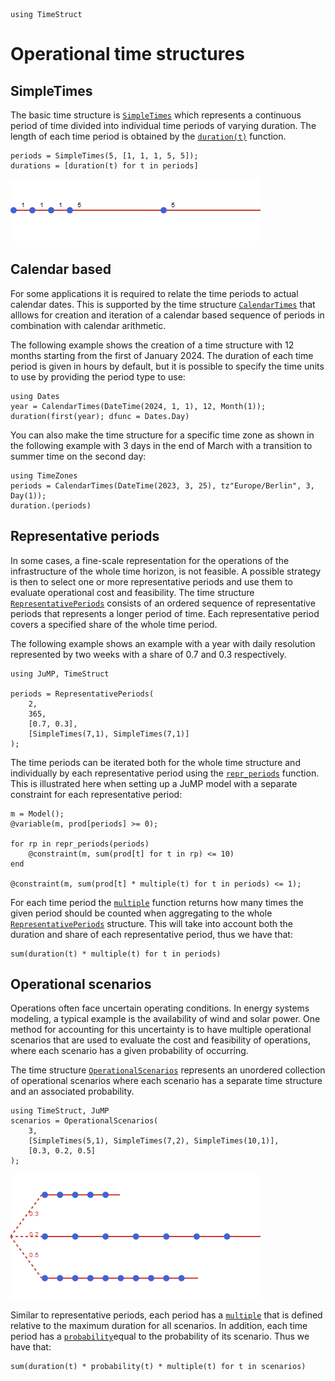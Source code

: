 ```@setup ts
using TimeStruct
```

# Operational time structures

## SimpleTimes

The basic time structure is [`SimpleTimes`](@ref) which represents a continuous period of time divided into individual time periods of varying duration.
The length of each time period is obtained by the [`duration(t)`](@ref) function.

```@repl ts
periods = SimpleTimes(5, [1, 1, 1, 5, 5]);
durations = [duration(t) for t in periods]
```

![Illustration of SimpleTimes](./../figures/simple.png)

## Calendar based

For some applications it is required to relate the time periods to actual calendar dates.
This is supported by the time structure [`CalendarTimes`](@ref) that alllows for creation and iteration of a calendar based sequence of periods in combination with calendar arithmetic.

The following example shows the creation of a time structure with 12 months starting from
the first of January 2024. The duration of each time period is given in hours by default, but it is possible to specify the time units to use by providing the period type to use:

```@repl ts
using Dates
year = CalendarTimes(DateTime(2024, 1, 1), 12, Month(1));
duration(first(year); dfunc = Dates.Day)
```

You can also make the time structure for a specific time zone as shown in the following
example with 3 days in the end of March with a transition to summer time on the second day:

```@repl ts
using TimeZones
periods = CalendarTimes(DateTime(2023, 3, 25), tz"Europe/Berlin", 3, Day(1));
duration.(periods)
```

## Representative periods

In some cases, a fine-scale representation for the operations of the infrastructure of the whole time horizon, is not feasible. A possible strategy is then to select one or more representative periods and use them to evaluate operational cost and feasibility. The time structure  [`RepresentativePeriods`](@ref) consists of an ordered sequence of representative periods that represents a longer period of time. Each
representative period covers a specified share of the whole time period.

The following example shows an example with a year with daily resolution represented by two weeks
with a share of 0.7 and 0.3 respectively.

```@repl rp
using JuMP, TimeStruct

periods = RepresentativePeriods(
    2,
    365,
    [0.7, 0.3],
    [SimpleTimes(7,1), SimpleTimes(7,1)]
);
```

The time periods can be iterated both for the whole time structure and individually by each representative period using the [`repr_periods`](@ref) function. This is illustrated here
when setting up a JuMP model with a separate constraint for each representative period:

```@repl rp
m = Model();
@variable(m, prod[periods] >= 0);

for rp in repr_periods(periods)
    @constraint(m, sum(prod[t] for t in rp) <= 10)
end

@constraint(m, sum(prod[t] * multiple(t) for t in periods) <= 1);
```

For each time period the [`multiple`](@ref) function returns how many times the given period
should be counted when aggregating to the whole [`RepresentativePeriods`](@ref) structure. This
will take into account both the duration and share of each representative period, thus
we have that:

```@repl rp
sum(duration(t) * multiple(t) for t in periods)
```

## Operational scenarios

Operations often face uncertain operating conditions. In energy systems modeling, a typical example is the availability of wind and solar power.
One method for accounting for this uncertainty is to have multiple operational scenarios that are used to evaluate the cost and feasibility of
operations, where each scenario has a given probability of occurring.

The time structure [`OperationalScenarios`](@ref) represents an unordered collection of
operational scenarios where each scenario has a separate time structure and an associated
probability.

```@repl os
using TimeStruct, JuMP
scenarios = OperationalScenarios(
    3,
    [SimpleTimes(5,1), SimpleTimes(7,2), SimpleTimes(10,1)],
    [0.3, 0.2, 0.5]
);
```

![Illustration of OperationalScenarios](./../figures/scenario.png)

Similar to representative periods, each period has a [`multiple`](@ref) that is defined
relative to the maximum duration for all scenarios. In addition, each time period
has a [`probability`](@ref)equal to the probability of its scenario. Thus we have that:

```@repl os
sum(duration(t) * probability(t) * multiple(t) for t in scenarios)
```
